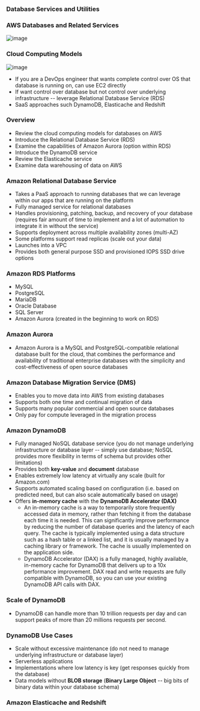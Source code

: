 ### Database Services and Utilities

### AWS Databases and Related Services

![image](https://user-images.githubusercontent.com/114364831/213524147-2f98ac0a-503f-4d78-a628-55ee016cc950.png)

### Cloud Computing Models

![image](https://user-images.githubusercontent.com/114364831/213524987-f5c6466d-de53-4027-b82d-44b0ca14e826.png)

* If you are a DevOps engineer that wants complete control over OS that database is running on, can use EC2 directly
* If want control over database but not control over underlying infrastructure -- leverage Relational Database Service (RDS)
* SaaS approaches such DynamoDB, Elasticache and Redshift

### Overview

* Review the cloud computing models for databases on AWS
* Introduce the Relational Database Service (RDS)
* Examine the capabilities of Amazon Aurora (option within RDS)
* Introduce the DynamoDB service
* Review the Elasticache service
* Examine data warehousing of data on AWS

### Amazon Relational Database Service

* Takes a PaaS approach to running databases that we can leverage within our apps that are running on the platform
* Fully managed service for relational databases
* Handles provisioning, patching, backup, and recovery of your database (requires fair amount of time to implement and a lot of automation to integrate it in without the service)
* Supports deployment across multiple availability zones (multi-AZ)
* Some platforms support read replicas (scale out your data)
* Launches into a VPC
* Provides both general purpose SSD and provisioned IOPS SSD drive options

### Amazon RDS Platforms

* MySQL
* PostgreSQL
* MariaDB
* Oracle Database
* SQL Server
* Amazon Aurora (created in the beginning to work on RDS)

### Amazon Aurora

* Amazon Aurora is a MySQL and PostgreSQL-compatible relational database built for the cloud, that combines the performance and availability of traditional enterprise databases with the simplicity and cost-effectiveness of open source databases

### Amazon Database Migration Service (DMS)

* Enables you to move data into AWS from existing databases
* Supports both one time and continual migration of data
* Supports many popular commercial and open source databases
* Only pay for compute leveraged in the migration process

### Amazon DynamoDB 

* Fully managed NoSQL database service (you do not manage underlying infrastructure or database layer -- simply use database; NoSQL provides more flexibility in terms of schema but provides other limitations)
* Provides both **key-value** and **document** database
* Enables extremely low latency at virtually any scale (built for Amazon.com)
* Supports automated scaling based on configuration (i.e. based on predicted need, but can also scale automatically based on usage)
* Offers **in-memory cache** with the **DynamoDB Accelerator (DAX)**
  * An in-memory cache is a way to temporarily store frequently accessed data in memory, rather than fetching it from the database each time it is needed. This can significantly improve performance by reducing the number of database queries and the latency of each query. The cache is typically implemented using a data structure such as a hash table or a linked list, and it is usually managed by a caching library or framework. The cache is usually implemented on the application side.
  * DynamoDB Accelerator (DAX) is a fully managed, highly available, in-memory cache for DynamoDB that delivers up to a 10x performance improvement. DAX read and write requests are fully compatible with DynamoDB, so you can use your existing DynamoDB API calls with DAX.

### Scale of DynamoDB

* DynamoDB can handle more than 10 trillion requests per day and can support peaks of more than 20 millions requests per second.

### DynamoDB Use Cases  

* Scale without excessive maintenance (do not need to manage underlying infrastructure or database layer)
* Serverless applications
* Implementations where low latency is key (get responses quickly from the database)
* Data models without **BLOB storage** (**Binary Large Object** -- big bits of binary data within your database schema)

### Amazon Elasticache and Redshift  

